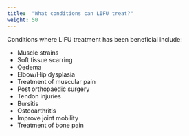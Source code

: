 ```yaml
---
title:  "What conditions can LIFU treat?"
weight: 50
---
```


Conditions where LIFU treatment has been beneficial include:

- Muscle strains
- Soft tissue scarring
- Oedema
- Elbow/Hip dysplasia
- Treatment of muscular pain
- Post orthopaedic surgery
- Tendon injuries
- Bursitis
- Osteoarthritis
- Improve joint mobility
- Treatment of bone pain